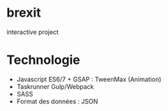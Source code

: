 # brexit
interactive project

# Technologie
* Javascript ES6/7 + GSAP : TweenMax (Animation)
* Taskrunner Gulp/Webpack
* SASS
* Format des données : JSON
